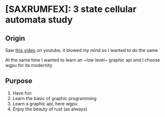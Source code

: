 # [SAXRUMFEX]: 3 state cellular automata study

## Origin

Saw [this video](https://youtu.be/TvZI6Xc0J1Y) on youtube, it blowed my mind so I wanted to do the same

At the same time I wanted to learn an ~low level~ graphic api and I choose wgpu for its modernity

## Purpose

1. Have fun
2. Learn the basic of graphic programming
3. Learn a graphic api, here wgpu
4. Enjoy the beauty of rust (as always)
